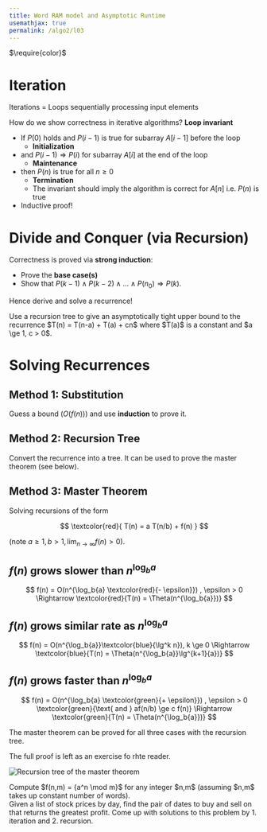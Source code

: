 ```yaml
---
title: Word RAM model and Asymptotic Runtime
usemathjax: true
permalink: /algo2/l03
---
```


$\require{color}$

# Iteration

Iterations = Loops sequentially processing input elements

How do we show correctness in iterative algorithms? **Loop invariant**

- If $P(0)$ holds and $P(i-1)$ is true for subarray $A[i-1]$ before the loop
  - **Initialization**
- and $P(i-1) \Rightarrow P(i)$ for subarray $A[i]$ at the end of the loop
  - **Maintenance**
- then $P(n)$ is true for all $n \ge 0$
  - **Termination**
  - The invariant should imply the algorithm is correct for $A[n]$ i.e. $P(n)$ is true
- Inductive proof!

# Divide and Conquer (via Recursion)

Correctness is proved via **strong induction**:
- Prove the **base case(s)**
- Show that $P(k-1) \wedge P(k-2) \wedge \dots \wedge P(n_0) \Rightarrow P(k)$.

Hence derive and solve a recurrence!

<div class="question"> 
Use a recursion tree to give an asymptotically tight upper bound to the recurrence 
$T(n) = T(n-a) + T(a) + cn$ where $T(a)$ is a constant and $a \ge 1, c > 0$.
</div>

# Solving Recurrences

## Method 1: Substitution

Guess a bound ($O(f(n))$) and use **induction** to prove it.

## Method 2: Recursion Tree

Convert the recurrence into a tree. It can be used to prove the master theorem (see below).


## Method 3: Master Theorem

Solving recursions of the form 

$$
\textcolor{red}{ T(n) = a T(n/b) + f(n) }
$$

(note $a \ge 1, b > 1, \lim_{n \rightarrow \infty} f(n) >  0$).

## $f(n)$ grows slower than $n^{\log_b{a}}$

$$ 
f(n) = O(n^{\log_b{a} \textcolor{red}{- \epsilon}}) , \epsilon > 0 
\Rightarrow \textcolor{red}{T(n) = \Theta(n^{\log_b{a}})}
$$ 

## $f(n)$ grows similar rate as $n^{\log_b{a}}$

$$ 
f(n) = O(n^{\log_b{a}}\textcolor{blue}{\lg^k n}), k \ge 0
\Rightarrow \textcolor{blue}{T(n) = \Theta(n^{\log_b{a}}\lg^{k+1}{a})}
$$ 

## $f(n)$ grows faster than $n^{\log_b{a}}$

$$ 
f(n) = O(n^{\log_b{a} \textcolor{green}{+ \epsilon}}) , \epsilon > 0 
\textcolor{green}{\text{ and } af(n/b) \ge c f(n)}
\Rightarrow \textcolor{green}{T(n) = \Theta(n^{\log_b{a}})}
$$ 

The master theorem can be proved for all three cases with the recursion tree.

The full proof is left as an exercise fo rhte reader.

![Recursion tree of the master theorem](/notes-blog/assets/img/algos2/l03-recursiontree-master-thm.png)

<div class="question">
Compute $f(n,m) = {a^n \mod m}$ for any integer $n,m$ (assuming $n,m$ takes up constant number of words).
</div>

<div class="question">
Given a list of stock prices by day, find the pair of dates to buy and sell on
that returns the greatest profit. 
Come up with solutions to this problem by 1. iteration and 2. recursion.
</div>